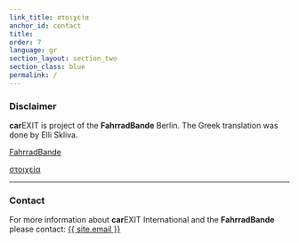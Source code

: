 ```yaml
---
link_title: στοιχεία
anchor_id: contact
title:
order: 7
language: gr
section_layout: section_two
section_class: blue
permalink: /
---
```


### Disclaimer
**car**EXIT is project of the **FahrradBande** Berlin. The Greek translation was done by Elli Skliva.

<a href="http://mitradgelegenheit.org/" target="_blank">FahrradBande</a>

[στοιχεία](/de/impressum.html)

***

### Contact
For more information about **car**EXIT International and the **FahrradBande** please contact:
<a href="mailto:{{ site.email }}">{{ site.email }}</a>
